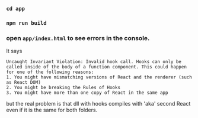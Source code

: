 ### `cd app`
### `npm run build`
### open `app/index.html` to see errors in the console.

It says
```
Uncaught Invariant Violation: Invalid hook call. Hooks can only be called inside of the body of a function component. This could happen for one of the following reasons:
1. You might have mismatching versions of React and the renderer (such as React DOM)
2. You might be breaking the Rules of Hooks
3. You might have more than one copy of React in the same app
```
but the real problem is that dll with hooks compiles with 'aka' second React even if it is the same for both folders.